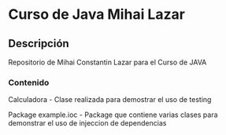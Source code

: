 # Curso de Java Mihai Lazar

## Descripción

Repositorio de Mihai Constantin Lazar para el Curso de JAVA

### Contenido

Calculadora
    - Clase realizada para demostrar el uso de testing

Package example.ioc
    - Package que contiene varias clases para demonstrar el uso de injeccion de dependencias

